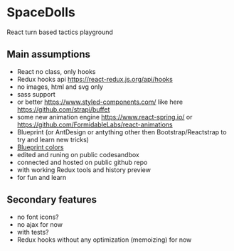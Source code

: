 # SpaceDolls

React turn based tactics playground

## Main assumptions

- React no class, only hooks
- Redux hooks api https://react-redux.js.org/api/hooks
- no images, html and svg only
- sass support
- or better https://www.styled-components.com/ like here https://github.com/strapi/buffet
- some new animation engine https://www.react-spring.io/ or https://github.com/FormidableLabs/react-animations
- Blueprint (or AntDesign or antything other then Bootstrap/Reactstrap to try and learn new tricks)
- [Blueprint colors](https://blueprintjs.com/docs/#core/colors)
- edited and runing on public codesandbox
- connected and hosted on public github repo
- with working Redux tools and history preview
- for fun and learn

## Secondary features

- no font icons?
- no ajax for now
- with tests?
- Redux hooks without any optimization (memoizing) for now
